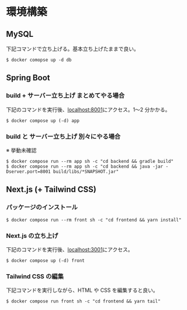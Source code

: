 # 環境構築

## MySQL

下記コマンドで立ち上げる。基本立ち上げたままで良い。

```
$ docker comopse up -d db
```

## Spring Boot

### build + サーバー立ち上げ まとめてやる場合

下記のコマンドを実行後、[localhost:8001](http://localhost:8001)にアクセス。1〜2 分かかる。

```
$ docker compose up (-d) app
```

### build と サーバー立ち上げ 別々にやる場合

※ 挙動未確認

```
$ docker compose run --rm app sh -c "cd backend && gradle build"
$ docker compose run --rm app sh -c "cd backend && java -jar -Dserver.port=8001 build/libs/*SNAPSHOT.jar"
```

## Next.js (+ Tailwind CSS)

### パッケージのインストール

```
$ docker compose run --rm front sh -c "cd frontend && yarn install"
```

### Next.js の立ち上げ

下記のコマンドを実行後、[localhost:3001](http://localhost:3001)にアクセス。

```
$ docker compose up (-d) front
```

### Tailwind CSS の編集

下記コマンドを実行しながら、HTML や CSS を編集すると良い。

```
$ docker compose run front sh -c "cd frontend && yarn tail"
```
